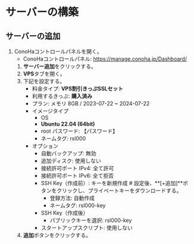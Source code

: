 # サーバーの構築

## サーバーの追加

1. ConoHaコントロールパネルを開く。
   - ConoHaコントロールパネル: https://manage.conoha.jp/Dashboard/
   1. **サーバー追加**をクリックする。
   2. **VPS**タブを開く。
   3. 下記を設定する。
      - 料金タイプ: **VPS割引きっぷSSLセット**
      - 利用するきっぷ: **購入済み**
      - プラン: メモリ 8GB / 2023-07-22 ~ 2024-07-22
      - イメージタイプ
        - OS
        - **Ubuntu 22.04 (64bit)**
        - root パスワード: 【パスワード】
        - ネームタグ: rsl000
      - オプション
        - 自動バックアップ: 無効
        - 追加ディスク: 使用しない
        - 接続許可ポート IPv4: 全て許可
        - 接続許可ポート IPv6: 全て拒否
        - SSH Key（作成前）: キーを新規作成 # 設定後、**[+追加]**ボタンをクリックし、プライベートキーをダウンロードする。
          - 登録方法: 自動作成
          - ネームタグ: rsl000-key
        - SSH Key（作成後）
          - パブリックキーを選択: rsl000-key
        - スタートアップスクリプト: 使用しない
   4. **追加**ボタンをクリックする。
